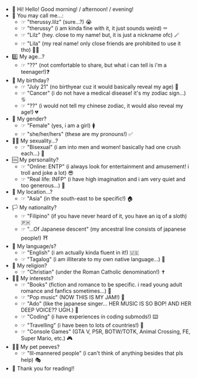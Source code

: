- 💛 Hi! Hello! Good morning! / afternoon! / evening!
- 📃 You may call me...:
   - ☞ "therussy.lilz" (sure...?) 😭
   - ☞ "therussy" (i am kinda fine with it, it just sounds weird) ⚰️
   - ☞ "Lilz" (hey. close to my name! but, it is just a nickname ofc) 🪄
   - ☞ "Lila" (my real name! only close friends are prohibited to use it tho) 🫸🏼
- 0️⃣ My age...?
   - ☞ "??" (not comfortable to share, but what i can tell is i'm a teenager!)❓
- 📅 My birthday?
   - ☞ "July 21" (no birthyear cuz it would basically reveal my age) 📆
   - ☞ "Cancer" (i do not have a medical disease! it's my zodiac sign...) ♋️
   - ☞ "??" (i would not tell my chinese zodiac, it would also reveal my age!) 💔
- 🚻 My gender?
   - ☞ "Female" (yes, i am a girl) 🚺
   - ☞ "she/her/hers" (these are my pronouns!) ✅
- 🏳️‍🌈 My sexuality...?
   - ☞ "Bisexual" (i am into men and women! basically had one crush each...) 🚻
- 🆒 My personality?
   - ☞ "Online: ENTP" (i always look for entertainment and amusement! i troll and joke a lot) 😎
   - ☞ "Real life: INFP" (i have high imagination and i am very quiet and too generous...) 🫥
- 📍 My location...?
   - ☞ "Asia" (in the south-east to be specific!) 🏠
- 🏳️ My nationality?
   - ☞ "Filipino" (if you have never heard of it, you have an iq of a sloth) 🇵🇭
   - ☞ "...Of Japanese descent" (my ancestral line consists of japanese people!) ⛩
- 💬 My language/s?
   - ☞ "English" (i am actually kinda fluent in it!) 🇺🇸
   - ☞ "Tagalog" (i am illiterate to my own native language...) 👤
- 🛐 My religion?
   - ☞ "Christian" (under the Roman Catholic denomination!) ✝️
- 👍🏼 My interests?
   - ☞ "Books" (fiction and romance to be specific. i read young adult romance and fanfics sometimes...) 📖
   - ☞ "Pop music" (NOW THIS IS MY JAM!) 🎤
   - ☞ "Ado" (like the japanese singer... HER MUSIC IS SO BOP! AND HER DEEP VOICE?? UGH.) 🎸
   - ☞ "Coding" (i have experiences in coding submods!) ⌨️
   - ☞ "Travelling" (i have been to lots of countries!) 🛫
   - ☞ "Console Games" (GTA V, P5R, BOTW/TOTK, Animal Crossing, FE, Super Mario, etc.) 🎮
- 👎🏼 My pet peeves?
   - ☞ "Ill-mannered people" (i can't think of anything besides that pls help) 🎭
- 💛 Thank you for reading!!
